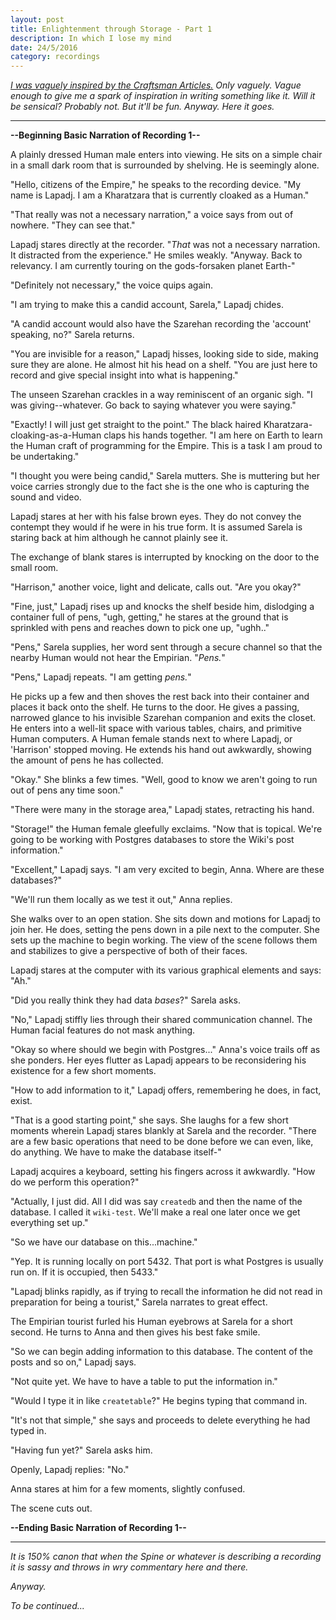 ```yaml
---
layout: post
title: Enlightenment through Storage - Part 1
description: In which I lose my mind
date: 24/5/2016
category: recordings
---
```


*[I was vaguely inspired by the Craftsman Articles.](https://github.com/sensui/the-craftsman-book) Only vaguely. Vague enough to give me a spark of inspiration in writing something like it. Will it be sensical? Probably not. But it'll be fun. Anyway. Here it goes.*

---

**--Beginning Basic Narration of Recording 1--**

A plainly dressed Human male enters into viewing. He sits on a simple chair in a small dark room that is surrounded by shelving. He is seemingly alone.

"Hello, citizens of the Empire," he speaks to the recording device. "My name is Lapadj. I am a Kharatzara that is currently cloaked as a Human."

"That really was not a necessary narration," a voice says from out of nowhere. "They can see that."

Lapadj stares directly at the recorder. "*That* was not a necessary narration. It distracted from the experience." He smiles weakly. "Anyway. Back to relevancy. I am currently touring on the gods-forsaken planet Earth-"

"Definitely not necessary," the voice quips again.

"I am trying to make this a candid account, Sarela," Lapadj chides.

"A candid account would also have the Szarehan recording the 'account' speaking, no?" Sarela returns.

"You are invisible for a reason," Lapadj hisses, looking side to side, making sure they are alone. He almost hit his head on a shelf. "You are just here to record and give special insight into what is happening."

The unseen Szarehan crackles in a way reminiscent of an organic sigh. "I was giving--whatever. Go back to saying whatever you were saying."

"Exactly! I will just get straight to the point." The black haired Kharatzara-cloaking-as-a-Human claps his hands together. "I am here on Earth to learn the Human craft of programming for the Empire. This is a task I am proud to be undertaking."

"I thought you were being candid," Sarela mutters. She is muttering but her voice carries strongly due to the fact she is the one who is capturing the sound and video.

Lapadj stares at her with his false brown eyes. They do not convey the contempt they would if he were in his true form. It is assumed Sarela is staring back at him although he cannot plainly see it.

The exchange of blank stares is interrupted by knocking on the door to the small room.

"Harrison," another voice, light and delicate, calls out. "Are you okay?"

"Fine, just," Lapadj rises up and knocks the shelf beside him, dislodging a container full of pens, "ugh, getting," he stares at the ground that is sprinkled with pens and reaches down to pick one up, "ughh.."

"Pens," Sarela supplies, her word sent through a secure channel so that the nearby Human would not hear the Empirian. "*Pens.*"

"Pens," Lapadj repeats. "I am getting *pens.*"

He picks up a few and then shoves the rest back into their container and places it back onto the shelf. He turns to the door. He gives a passing, narrowed glance to his invisible Szarehan companion and exits the closet. He enters into a well-lit space with various tables, chairs, and primitive Human computers. A Human female stands next to where Lapadj, or 'Harrison' stopped moving. He extends his hand out awkwardly, showing the amount of pens he has collected.

"Okay." She blinks a few times. "Well, good to know we aren't going to run out of pens any time soon."

"There were many in the storage area," Lapadj states, retracting his hand.

"Storage!" the Human female gleefully exclaims. "Now that is topical. We're going to be working with Postgres databases to store the Wiki's post information."

"Excellent," Lapadj says. "I am very excited to begin, Anna. Where are these databases?"

"We'll run them locally as we test it out," Anna replies.

She walks over to an open station. She sits down and motions for Lapadj to join her. He does, setting the pens down in a pile next to the computer. She sets up the machine to begin working. The view of the scene follows them and stabilizes to give a perspective of both of their faces.

Lapadj stares at the computer with its various graphical elements and says: "Ah."

"Did you really think they had data *bases*?" Sarela asks.

"No," Lapadj stiffly lies through their shared communication channel. The Human facial features do not mask anything.

"Okay so where should we begin with Postgres..." Anna's voice trails off as she ponders. Her eyes flutter as Lapadj appears to be reconsidering his existence for a few short moments.

"How to add information to it," Lapadj offers, remembering he does, in fact, exist.

"That is a good starting point," she says. She laughs for a few short moments wherein Lapadj stares blankly at Sarela and the recorder. "There are a few basic operations that need to be done before we can even, like, do anything. We have to make the database itself-"

Lapadj acquires a keyboard, setting his fingers across it awkwardly. "How do we perform this operation?"

"Actually, I just did. All I did was say `createdb` and then the name of the database. I called it `wiki-test`. We'll make a real one later once we get everything set up."

"So we have our database on this...machine."

"Yep. It is running locally on port 5432. That port is what Postgres is usually run on. If it is occupied, then 5433."

"Lapadj blinks rapidly, as if trying to recall the information he did not read in preparation for being a tourist," Sarela narrates to great effect.

The Empirian tourist furled his Human eyebrows at Sarela for a short second. He turns to Anna and then gives his best fake smile.

"So we can begin adding information to this database. The content of the posts and so on," Lapadj says.

"Not quite yet. We have to have a table to put the information in."

"Would I type it in like `createtable`?" He begins typing that command in.

"It's not that simple," she says and proceeds to delete everything he had typed in.

"Having fun yet?" Sarela asks him.

Openly, Lapadj replies: "No."

Anna stares at him for a few moments, slightly confused.

The scene cuts out.

**--Ending Basic Narration of Recording 1--**

---

*It is 150% canon that when the Spine or whatever is describing a recording it is sassy and throws in wry commentary here and there.*

*Anyway.*

*To be continued...*
